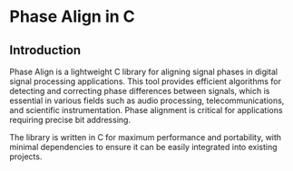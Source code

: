 # Phase Align in C

## Introduction

Phase Align is a lightweight C library for aligning signal phases in digital signal processing applications. This tool provides efficient algorithms for detecting and correcting phase differences between signals, which is essential in various fields such as audio processing, telecommunications, and scientific instrumentation. Phase alignment is critical for applications requiring precise bit addressing.

The library is written in C for maximum performance and portability, with minimal dependencies to ensure it can be easily integrated into existing projects.
